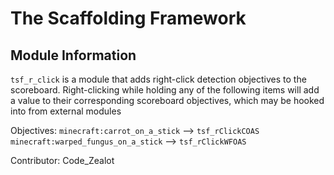 # The Scaffolding Framework

## Module Information

`tsf_r_click` is a module that adds right-click detection objectives to the scoreboard. Right-clicking while holding any of the following items will add a value to their corresponding scoreboard objectives, which may be hooked into from external modules

Objectives:
`minecraft:carrot_on_a_stick` --> `tsf_rClickCOAS`
`minecraft:warped_fungus_on_a_stick` --> `tsf_rClickWFOAS`

Contributor: Code_Zealot
